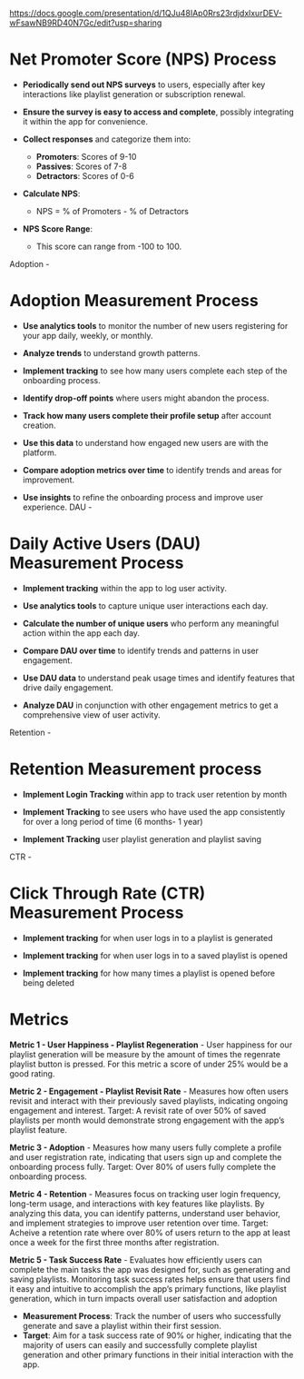https://docs.google.com/presentation/d/1QJu48IAp0Rrs23rdjdxlxurDEV-wFsawNB9RD40N7Gc/edit?usp=sharing 

# Net Promoter Score (NPS) Process

- **Periodically send out NPS surveys** to users, especially after key interactions like playlist generation or subscription renewal.

- **Ensure the survey is easy to access and complete**, possibly integrating it within the app for convenience.

- **Collect responses** and categorize them into:
  - **Promoters**: Scores of 9-10
  - **Passives**: Scores of 7-8
  - **Detractors**: Scores of 0-6

- **Calculate NPS**:
  - NPS = % of Promoters - % of Detractors

- **NPS Score Range**:
  - This score can range from -100 to 100.
     
     
Adoption -  

   
   # Adoption Measurement Process

- **Use analytics tools** to monitor the number of new users registering for your app daily, weekly, or monthly.

- **Analyze trends** to understand growth patterns.

- **Implement tracking** to see how many users complete each step of the onboarding process.

- **Identify drop-off points** where users might abandon the process.

- **Track how many users complete their profile setup** after account creation.

- **Use this data** to understand how engaged new users are with the platform.

- **Compare adoption metrics over time** to identify trends and areas for improvement.

- **Use insights** to refine the onboarding process and improve user experience.
DAU - 
# Daily Active Users (DAU) Measurement Process

- **Implement tracking** within the app to log user activity.

- **Use analytics tools** to capture unique user interactions each day.

- **Calculate the number of unique users** who perform any meaningful action within the app each day.

- **Compare DAU over time** to identify trends and patterns in user engagement.

- **Use DAU data** to understand peak usage times and identify features that drive daily engagement.

- **Analyze DAU** in conjunction with other engagement metrics to get a comprehensive view of user activity.
    
Retention - 
# Retention Measurement process

- **Implement Login Tracking** within app to track user retention by month
  
- **Implement Tracking** to see users who have used the app consistently for over a long period of time (6 months- 1 year)
  
- **Implement Tracking** user playlist generation and playlist saving

CTR -
# Click Through Rate (CTR) Measurement Process

- **Implement tracking** for when user logs in to a playlist is generated
  
- **Implement tracking** for when user logs in to a saved playlist is opened

- **Implement tracking** for how many times a playlist is opened before being deleted

# Metrics

**Metric 1 - User Happiness - Playlist Regeneration** - User happiness for our  playlist generation will be measure by the amount of times the regenrate playlist button is pressed. For this metric a score of under 25% would be a good rating.

**Metric 2 - Engagement - Playlist Revisit Rate** -  Measures how often users revisit and interact with their previously saved playlists, indicating ongoing engagement and interest. Target: A revisit rate of over 50% of saved playlists per month would demonstrate strong engagement with the app’s playlist feature.

**Metric 3 - Adoption** - Measures how many users fully complete a profile and user registration rate, indicating that users sign up and complete the onboarding process fully. Target: Over 80% of users fully complete the onboarding process.

**Metric 4 - Retention** - Measures focus on tracking user login frequency, long-term usage, and interactions with key features like playlists. By analyzing this data, you can identify patterns, understand user behavior, and implement strategies to improve user retention over time. Target: Acheive a retention rate where over 80% of users return to the app at least once a week for the first three months after registration. 

**Metric 5 - Task Success Rate** - Evaluates how efficiently users can complete the main tasks the app was designed for, such as generating and saving playlists. Monitoring task success rates helps ensure that users find it easy and intuitive to accomplish the app’s primary functions, like playlist generation, which in turn impacts overall user satisfaction and adoption

- **Measurement Process**: Track the number of users who successfully generate and save a playlist within their first session.
- **Target**: Aim for a task success rate of 90% or higher, indicating that the majority of users can easily and successfully complete playlist generation and other primary functions in their initial interaction with the app.
